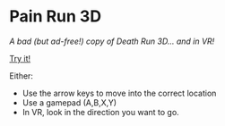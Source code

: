Pain Run 3D
===========

*A bad (but ad-free!) copy of Death Run 3D... and in VR!*

<a href="https://gfwilliams.github.io/PainRun/">Try it!</a>

Either:

* Use the arrow keys to move into the correct location
* Use a gamepad (A,B,X,Y)
* In VR, look in the direction you want to go.
